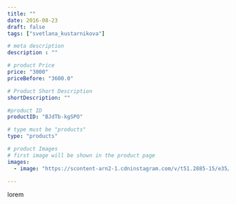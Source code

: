 ```yaml
---
title: ""
date: 2016-08-23
draft: false
tags: ["svetlana_kustarnikova"]

# meta description
description : ""

# product Price
price: "3000"
priceBefore: "3600.0"

# Product Short Description
shortDescription: ""

#product ID
productID: "BJdTb-kgSPO"

# type must be "products"
type: "products"

# product Images
# first image will be shown in the product page
images:
  - image: "https://scontent-arn2-1.cdninstagram.com/v/t51.2885-15/e35/14128724_1653655008283825_1848548712_n.jpg?se=7&tp=1&_nc_ht=scontent-arn2-1.cdninstagram.com&_nc_cat=101&_nc_ohc=MwunhJ_OLLkAX-r88i9&ccb=7-4&oh=7cb95412506a62783ae5d23044842a66&oe=60815B6C&ig_cache_key=MTMyMzI5OTM1MTAxMDgxMjg3OA%3D%3D.2-ccb7-4"

---
```

lorem
